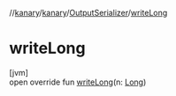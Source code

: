 //[kanary](../../../index.md)/[kanary](../index.md)/[OutputSerializer](index.md)/[writeLong](write-long.md)

# writeLong

[jvm]\
open override fun [writeLong](write-long.md)(n: [Long](https://kotlinlang.org/api/latest/jvm/stdlib/kotlin/-long/index.html))
